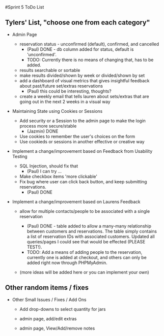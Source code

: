 #Sprint 5 ToDo List

## Tylers' List, "choose one from each category"

- Admin Page
    - reservation status - unconfirmed (default), confirmed, and cancelled
        - (Paul) DONE - db column added for status, default is 'unconfirmed'.  
        - TODO: Currently there is no means of changing that, has to be added.
    - results searchable or sortable
    - make results divided/shown by week or divided/shown by set
    - add a dashboard of visual metrics that gives insightful feedback about past/future set/extras reservations
        - (Paul) this could be interesting, thoughts?
    - create a weekly email that tells lauren about sets/extras that are going out in the next 2 weeks in a visual way

- Maintaining State using Cookies or Sessions
    - Add security or a Session to the admin page to make the login process more secure/stable
        - (Jazmin) DONE
    - Use cookies to remember the user's choices on the form
    - Use cookieds or sessions in another effective or creative way

- Implement a change/improvement based on Feedback from Usability Testing
    - SQL Injection, should fix that 
        - (Paul) I can try ... 
    - Make checkbox items 'more clickable'
    - Fix bug where user can click back button, and keep submitting reservations.
        - (Paul) DONE

- Implement a change/improvement based on Laurens Feedback
    - allow for multiple contacts/people to be associated with a single reservation
        - (Paul) DONE - table added to allow a many-many relationship between customers and reservations.  The table simply contains a list of reservation IDs with associated customers.  Updated all queries/pages I could see that would be effected (PLEASE TEST!).  
        - TODO: Add a means of adding people to the reservation, currently one is added at checkout, and others can only be added right now through PHPMyAdmin.
         
    - (more ideas will be added here or you can implement your own)




## Other random items / fixes

- Other Small Issues / Fixes / Add Ons

    - Add drop-downs to select quantity for jars

    - admin page, add/edit extras

    - admin page, View/Add/remove notes
